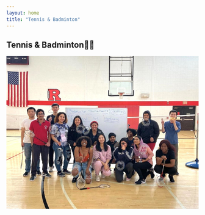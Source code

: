 ```yaml
---
layout: home
title: "Tennis & Badminton"
---
```


## Tennis & Badminton🎾🏸

<style>
    .slideshow {
        position: relative;
        width: 100%;
        height: 400px;
        overflow: hidden;
    }
    .slideshow img {
        position: absolute;
        top: 0;
        left: 0;
        width: 100%;
        height: 100%;
        object-fit: cover;
        transition: opacity 1s ease-in-out;
    }
    .slideshow img:last-child {
        opacity: 0;
    }
    .slideshow:hover img:first-child {
        opacity: 0;
    }
    .slideshow:hover img:last-child {
        opacity: 1;
    }
</style>
<body>
	<div class="slideshow">
        <img src="/assets/img/all-pics/badminton-pic.png" width="100%">
        <img src="/assets/img/all-pics/tennis-pic.png" width="100%">
        
	</div>
</body>

There's nothing quite like the feeling of hitting a perfect shot on the tennis or badminton court! 🙌🏼 These are two of my favorite hobbies and I'm lucky enough to have friends from university who share the same passion. 💕

Playing with them is always a highlight of my week, and I love the challenge of trying to improve my game. 😎 It's amazing how much we've grown together as players and as friends over the years.

I have to admit, I'm pretty good at these sports, but it's not just about winning. 🏆 It's about the thrill of the game, the joy of being active, and the satisfaction of constantly striving to be better.

When we play together, it's not just about the competition, but also about the camaraderie and support we give each other. 🤝 We encourage each other to push past our limits and celebrate every small victory along the way.

If you're looking for a fun and engaging way to stay active, I highly recommend giving tennis or badminton a try! 🤩 And if you have friends who are also into it, even better! 

So grab your racket, hit the court, and see where this hobby can take you. You might just surprise yourself! 🎾🏸

And I have to admit, there's an added bonus to playing with my university friends - I met a girl I really like on the court!  It's amazing how sports can bring people together and create a special connection.

Now, we play together as often as we can and it's always a highlight of my day.  Whether we're competing against each other or playing doubles with our friends, I love every moment we spend on the court together.

<img src="/assets/img/all-pics/badminton-pic.jpg" width="100%">

<img src="/assets/img/all-pics/tennis-pic.jpg" width="100%">